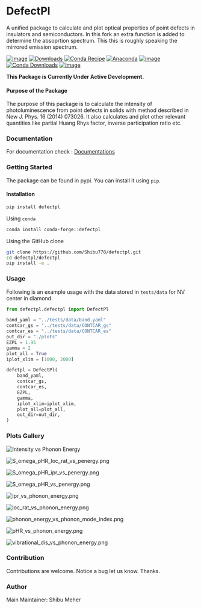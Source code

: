 # DefectPl
A unified package to calculate and plot optical properties of point defects in insulators and semiconductors. In this fork an extra function is added to determine the absoprtion spectrum. This this is roughly speaking the mirrored emission spectrum.

[![image](https://img.shields.io/pypi/v/defectpl.svg)](https://pypi.python.org/pypi/defectpl)
[![Downloads](https://static.pepy.tech/badge/defectpl)](https://pepy.tech/project/defectpl)
[![Conda Recipe](https://img.shields.io/badge/recipe-defectpl-green.svg)](https://github.com/conda-forge/defectpl-feedstock)
[![Anaconda](https://anaconda.org/conda-forge/defectpl/badges/version.svg)](https://anaconda.org/conda-forge/defectpl)
[![image](https://img.shields.io/conda/vn/conda-forge/defectpl.svg)](https://anaconda.org/conda-forge/defectpl)
[![Conda Downloads](https://img.shields.io/conda/dn/conda-forge/defectpl.svg)](https://anaconda.org/conda-forge/defectpl)
[![image](https://img.shields.io/badge/License-MIT-yellow.svg)](https://opensource.org/licenses/MIT)

**This Package is Currently Under Active Development.**

#### Purpose of the Package
The purpose of this package is to calculate the intensity of photoluminescence from point defects in solids with method described in New J. Phys. 16 (2014) 073026. It also calculates and plot other relevant quantities like partial Huang Rhys factor, inverse participation ratio etc.

### Documentation
For documentation check : [Documentations](https://Shibu778.github.io/defectpl/)

### Getting Started
The package can be found in pypi. You can install it using `pip`.

#### Installation

```bash
pip install defectpl
```

Using `conda`
```bash
conda install conda-forge::defectpl
```

Using the GitHub clone

```bash
git clone https://github.com/Shibu778/defectpl.git
cd defectpl/defectpl
pip install -e .
```

### Usage

Following is an example usage with the data stored in `tests/data` for NV center in diamond.
```python
from defectpl.defectpl import DefectPl

band_yaml = "../tests/data/band.yaml"
contcar_gs = "../tests/data/CONTCAR_gs"
contcar_es = "../tests/data/CONTCAR_es"
out_dir = "./plots"
EZPL = 1.95
gamma = 2
plot_all = True
iplot_xlim = [1000, 2000]

defctpl = DefectPl(
    band_yaml,
    contcar_gs,
    contcar_es,
    EZPL,
    gamma,
    iplot_xlim=iplot_xlim,
    plot_all=plot_all,
    out_dir=out_dir,
)
```

### Plots Gallery

![Intensity vs Phonon Energy](./docs/plots/intensity_vs_photon_energy.png)

![S_omega_pHR_loc_rat_vs_penergy.png](./docs/plots/S_omega_pHR_loc_rat_vs_penergy.png)

![S_omega_pHR_ipr_vs_penergy.png](./docs/plots/S_omega_pHR_ipr_vs_penergy.png)

![S_omega_pHR_vs_penergy.png](./docs/plots/S_omega_pHR_vs_penergy.png)

![ipr_vs_phonon_energy.png](./docs/plots/ipr_vs_phonon_energy.png)

![loc_rat_vs_phonon_energy.png](./docs/plots/loc_rat_vs_phonon_energy.png)

![phonon_energy_vs_phonon_mode_index.png](./docs/plots/phonon_energy_vs_phonon_mode_index.png)

![pHR_vs_phonon_energy.png](./docs/plots/pHR_vs_phonon_energy.png)

![vibrational_dis_vs_phonon_energy.png](./docs/plots/vibrational_dis_vs_phonon_energy.png)


### Contribution
Contributions are welcome.
Notice a bug let us know. Thanks.

### Author
Main Maintainer: Shibu Meher
